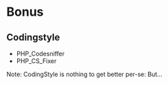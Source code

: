 # Bonus
## Codingstyle

* PHP_Codesniffer
* PHP_CS_Fixer

Note: CodingStyle is nothing to get better per-se: But…
